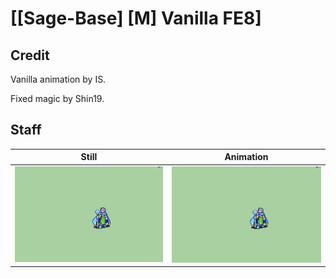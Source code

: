 # [\[Sage-Base\] \[M\] Vanilla FE8]

## Credit

Vanilla animation by IS.

Fixed magic by Shin19.
	
## Staff

| Still | Animation |
| :---: | :-------: |
| ![Staff still](./Staff_000.png) | ![Staff animation](./Staff.gif) |

